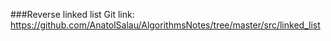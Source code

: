 ###Reverse linked list
Git link:   
https://github.com/AnatolSalau/AlgorithmsNotes/tree/master/src/linked_list

